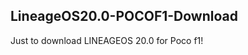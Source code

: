 LineageOS20.0-POCOF1-Download
---------------------------------

Just to download LINEAGEOS 20.0 for Poco f1!
